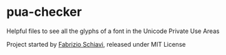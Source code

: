 # pua-checker
Helpful files to see all the glyphs of a font in the Unicode Private Use Areas

Project started by <a href="https://www.fsd.it/">Fabrizio Schiavi</a>, released under MIT License
